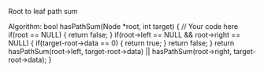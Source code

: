 Root to leaf path sum

Algorithm:
  bool hasPathSum(Node *root, int target) {
        // Your code here
        if(root == NULL)
        {
            return false;
        }
        if(root->left == NULL && root->right == NULL)
        {
            if(target-root->data == 0)
            {
                return true;
            }
            return false;
        }
        return hasPathSum(root->left, target-root->data) || hasPathSum(root->right, target-root->data);
    }
